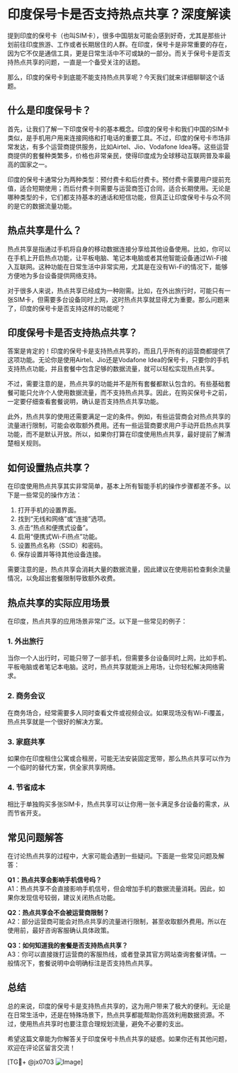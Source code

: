 # 印度保号卡是否支持热点共享？深度解读

提到印度的保号卡（也叫SIM卡），很多中国朋友可能会感到好奇，尤其是那些计划前往印度旅游、工作或者长期居住的人群。在印度，保号卡是非常重要的存在，因为它不仅是通信工具，更是日常生活中不可或缺的一部分。而关于保号卡是否支持热点共享的问题，一直是一个备受关注的话题。

那么，印度的保号卡到底能不能支持热点共享呢？今天我们就来详细聊聊这个话题。

## 什么是印度保号卡？

首先，让我们了解一下印度保号卡的基本概念。印度的保号卡和我们中国的SIM卡类似，是手机用户用来连接网络和打电话的重要工具。不过，印度的保号卡市场非常发达，有多个运营商提供服务，比如Airtel、Jio、Vodafone Idea等。这些运营商提供的套餐种类繁多，价格也非常亲民，使得印度成为全球移动互联网普及率最高的国家之一。

印度的保号卡通常分为两种类型：预付费卡和后付费卡。预付费卡需要用户提前充值，适合短期使用；而后付费卡则需要与运营商签订合同，适合长期使用。无论是哪种类型的卡，它们都支持基本的通话和短信功能，但真正让印度保号卡与众不同的是它的数据流量功能。

## 热点共享是什么？

热点共享是指通过手机将自身的移动数据连接分享给其他设备使用。比如，你可以在手机上开启热点功能，让平板电脑、笔记本电脑或者其他智能设备通过Wi-Fi接入互联网。这种功能在日常生活中非常实用，尤其是在没有Wi-Fi的情况下，能够方便地为多台设备提供网络支持。

对于很多人来说，热点共享已经成为一种刚需。比如，在外出旅行时，可能只有一张SIM卡，但需要多台设备同时上网，这时热点共享就显得尤为重要。那么问题来了，印度的保号卡是否支持这样的功能呢？

## 印度保号卡是否支持热点共享？

答案是肯定的！印度的保号卡是支持热点共享的，而且几乎所有的运营商都提供了这项功能。无论你是使用Airtel、Jio还是Vodafone Idea的保号卡，只要你的手机支持热点功能，并且套餐中包含足够的数据流量，就可以轻松实现热点共享。

不过，需要注意的是，热点共享的功能并不是所有套餐都默认包含的。有些基础套餐可能只允许个人使用数据流量，而不支持热点共享。因此，在购买保号卡之前，一定要仔细查看套餐说明，确认是否支持热点共享功能。

此外，热点共享的使用还需要满足一定的条件。例如，有些运营商会对热点共享的流量进行限制，可能会收取额外费用。还有一些运营商要求用户手动开启热点共享功能，而不是默认开放。所以，如果你打算在印度使用热点共享，最好提前了解清楚相关规则。

## 如何设置热点共享？

在印度使用热点共享其实非常简单，基本上所有智能手机的操作步骤都差不多。以下是一些常见的操作方法：

1. 打开手机的设置界面。
2. 找到“无线和网络”或“连接”选项。
3. 点击“热点和便携式设备”。
4. 启用“便携式Wi-Fi热点”功能。
5. 设置热点名称（SSID）和密码。
6. 保存设置并等待其他设备连接。

需要注意的是，热点共享会消耗大量的数据流量，因此建议在使用前检查剩余流量情况，以免超出套餐限制导致额外收费。

## 热点共享的实际应用场景

在印度，热点共享的应用场景非常广泛。以下是一些常见的例子：

### 1. 外出旅行
当你一个人出行时，可能只带了一部手机，但需要多台设备同时上网，比如手机、平板电脑或者笔记本电脑。这时，热点共享就能派上用场，让你轻松解决网络需求。

### 2. 商务会议
在商务场合，经常需要多人同时查看文件或视频会议。如果现场没有Wi-Fi覆盖，热点共享就是一个很好的解决方案。

### 3. 家庭共享
如果你在印度租住公寓或合租房，可能无法安装固定宽带，那么热点共享可以作为一个临时的替代方案，供全家共享网络。

### 4. 节省成本
相比于单独购买多张SIM卡，热点共享可以让你用一张卡满足多台设备的需求，从而节省开支。

## 常见问题解答

在讨论热点共享的过程中，大家可能会遇到一些疑问。下面是一些常见问题及解答：

**Q1：热点共享会影响手机信号吗？**  
A1：热点共享不会直接影响手机信号，但会增加手机的数据流量消耗。因此，如果你发现信号较弱，建议关闭热点功能。

**Q2：热点共享会不会被运营商限制？**  
A2：部分运营商可能会对热点共享的流量进行限制，甚至收取额外费用。所以在使用前，最好咨询客服确认具体政策。

**Q3：如何知道我的套餐是否支持热点共享？**  
A3：你可以直接拨打运营商的客服热线，或者登录其官方网站查询套餐详情。一般情况下，套餐说明中会明确标注是否支持热点共享。

## 总结

总的来说，印度的保号卡是支持热点共享的，这为用户带来了极大的便利。无论是在日常生活中，还是在特殊场景下，热点共享都能帮助你高效利用数据资源。不过，使用热点共享时也要注意合理规划流量，避免不必要的支出。

希望这篇文章能为你解答关于印度保号卡热点共享的疑惑。如果你还有其他问题，欢迎在评论区留言交流！

[TG💪+ @jx0703 ![Image](https://github.com/user-attachments/assets/dbca1d08-cadb-493c-b0ec-ad6f7a83f270)]